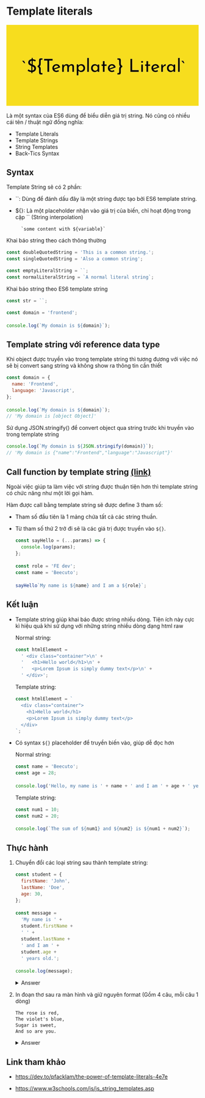 # Template literals

![](../images/template-string-es6.webp)

Là một syntax của ES6 dùng để biểu diễn giá trị string. Nó cũng có nhiều cái tên / thuật ngữ đồng nghĩa:

- Template Literals
- Template Strings
- String Templates
- Back-Tics Syntax

## Syntax

Template String sẽ có 2 phần:

- ``: Dùng để đánh dấu đây là một string được tạo bởi ES6 template string.

- ${}: Là một placeholder nhận vào giá trị của biến, chỉ hoạt động trong cặp `` (String interpolation)

  ```
    `some content with ${variable}`
  ```

Khai báo string theo cách thông thường

```js
const doubleQuotedString = 'This is a common string.';
const singleQuotedString = 'Also a common string';
```

```js
const emptyLiteralString = ``;
const normalLiteralString = `A normal literal string`;
```

Khai báo string theo ES6 template string

```js
const str = ``;
```

```js
const domain = 'frontend';

console.log(`My domain is ${domain}`);
```

## Template string với reference data type

Khi object được truyền vào trong template string thì tương đương với việc nó sẽ bị convert sang string và không show ra thông tin cần thiết

```js
const domain = {
  name: 'Frontend',
  language: 'Javascript',
};

console.log(`My domain is ${domain}`);
// 'My domain is [object Object]'
```

Sử dụng JSON.stringify() để convert object qua string trước khi truyền vào trong template string

```js
console.log(`My domain is ${JSON.stringify(domain)}`);
// 'My domain is {"name":"Frontend","language":"Javascript"}'
```

## Call function by template string [(link)](https://developer.mozilla.org/en-US/docs/Web/JavaScript/Reference/Template_literals)

Ngoài việc giúp ta làm việc với string được thuận tiện hơn thì template string có chức năng như một lời gọi hàm.

Hàm được call bằng template string sẽ được define 3 tham số:

- Tham số đầu tiên là 1 mảng chứa tất cả các string thuần.

- Từ tham số thứ 2 trở đi sẽ là các giá trị được truyền vào `${}`.

  ```js
  const sayHello = (...params) => {
    console.log(params);
  };

  const role = 'FE dev';
  const name = 'Beecuto';

  sayHello`My name is ${name} and I am a ${role}`;
  ```

## Kết luận

- Template string giúp khai báo được string nhiều dòng. Tiện ích này cực kì hiệu quả khi sử dụng với những string nhiều dòng dạng html raw

  Normal string:

  ```js
  const htmlElement =
    ' <div class="container">\n' +
    '   <h1>Hello world</h1>\n' +
    '   <p>Lorem Ipsum is simply dummy text</p>\n' +
    ' </div>';
  ```

  Template string:

  ```js
  const htmlElement = `
    <div class="container">
      <h1>Hello world</h1>
      <p>Lorem Ipsum is simply dummy text</p>
    </div>
  `;
  ```

- Có syntax `${}` placeholder để truyền biến vào, giúp dễ đọc hơn

  Normal string:

  ```js
  const name = 'Beecuto';
  const age = 28;

  console.log('Hello, my name is ' + name + ' and I am ' + age + ' years old.');
  ```

  Template string:

  ```js
  const num1 = 10;
  const num2 = 20;

  console.log(`The sum of ${num1} and ${num2} is ${num1 + num2}`);
  ```

## Thực hành

1. Chuyển đổi các loại string sau thành template string:

   ```js
   const student = {
     firstName: 'John',
     lastName: 'Doe',
     age: 30,
   };

   const message =
     'My name is ' +
     student.firstName +
     ' ' +
     student.lastName +
     ' and I am ' +
     student.age +
     ' years old.';

   console.log(message);
   ```

   <details>
     <summary>Answer</summary>

   ```js
   const student = {
     firstName: 'John',
     lastName: 'Doe',
     age: 30,
   };

   const { firstName, lastName, age } = student;

   const message = `My name is ${firstName} ${lastName} and I am ${age} years old.`;

   console.log(message);
   ```

   </details>

2. In đoạn thơ sau ra màn hình và giữ nguyên format (Gồm 4 câu, mỗi câu 1 dòng)

   ```
   The rose is red,
   The violet's blue,
   Sugar is sweet,
   And so are you.
   ```

     <details>
     <summary>Answer</summary>

   ```js
   const poem = `
    The rose is red,
    The violet's blue,
    Sugar is sweet,
    And so are you.
   `;

   console.log(poem);
   ```

   </details>

## Link tham khảo

- https://dev.to/pfacklam/the-power-of-template-literals-4e7e

- https://www.w3schools.com/js/js_string_templates.asp
